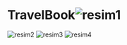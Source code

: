 # TravelBook![resim1](https://user-images.githubusercontent.com/72994762/201219750-18568c64-e683-4751-b040-b9d462647292.png)
![resim2](https://user-images.githubusercontent.com/72994762/201219807-9795bc14-4fbb-4b3c-8897-85f736a66343.png)
![resim3](https://user-images.githubusercontent.com/72994762/201219832-e42e4745-050f-4dd1-8245-c028263af37d.png)
![resim4](https://user-images.githubusercontent.com/72994762/201219858-b9150b3a-351d-4a91-9f42-ef24ae99ca0f.png)
